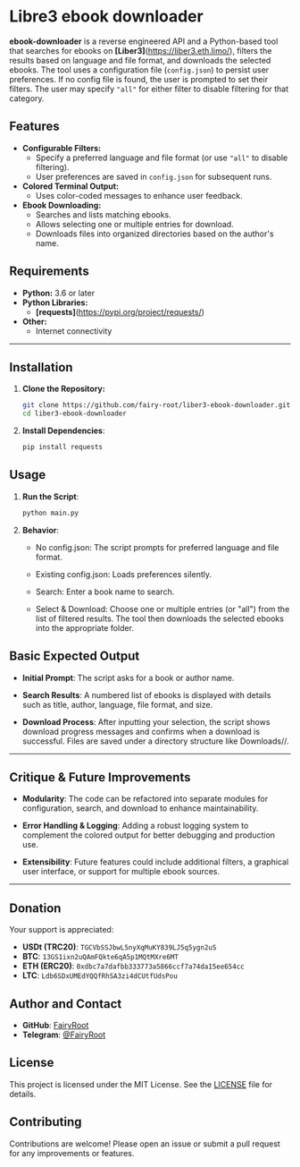 # Libre3 ebook downloader

**ebook-downloader** is a reverse engineered API and a Python-based tool that searches for ebooks on **[Liber3]**(https://liber3.eth.limo/), filters the results based on language and file format, and downloads the selected ebooks. The tool uses a configuration file (`config.json`) to persist user preferences. If no config file is found, the user is prompted to set their filters. The user may specify `"all"` for either filter to disable filtering for that category.

## Features

- **Configurable Filters:** 
    - Specify a preferred language and file format (or use `"all"` to disable filtering).
    - User preferences are saved in `config.json` for subsequent runs.
- **Colored Terminal Output:** 
    - Uses color-coded messages to enhance user feedback.
- **Ebook Downloading:** 
    - Searches and lists matching ebooks.
    - Allows selecting one or multiple entries for download.
    - Downloads files into organized directories based on the author's name.

## Requirements

- **Python:** 3.6 or later  
- **Python Libraries:** 
    - **[requests]**(https://pypi.org/project/requests/)  
- **Other:** 
    - Internet connectivity

---

## Installation

1. **Clone the Repository:**
    ```bash
    git clone https://github.com/fairy-root/liber3-ebook-downloader.git
    cd liber3-ebook-downloader
    ```
2. **Install Dependencies**:
    ```bash
    pip install requests
    ```

## Usage

1. **Run the Script**:
    ```bash
    python main.py
    ```

2. **Behavior**:

    - No config.json: The script prompts for preferred language and file format.

    - Existing config.json: Loads preferences silently.

    - Search: Enter a book name to search.

    - Select & Download: Choose one or multiple entries (or "all") from the list of filtered results. The tool then downloads the selected ebooks into the appropriate folder.

## Basic Expected Output

- **Initial Prompt**:
    The script asks for a book or author name.

- **Search Results**:
    A numbered list of ebooks is displayed with details such as title, author, language, file format, and size.

- **Download Process**:
    After inputting your selection, the script shows download progress messages and confirms when a download is successful. Files are saved under a directory structure like Downloads/<Author>/.

---

## Critique & Future Improvements

- **Modularity**:
    The code can be refactored into separate modules for configuration, search, and download to enhance maintainability.

- **Error Handling & Logging**:
    Adding a robust logging system to complement the colored output for better debugging and production use.

- **Extensibility**:
    Future features could include additional filters, a graphical user interface, or support for multiple ebook sources.

---

## Donation

Your support is appreciated:

- **USDt (TRC20)**: `TGCVbSSJbwL5nyXqMuKY839LJ5q5ygn2uS`
- **BTC**: `13GS1ixn2uQAmFQkte6qA5p1MQtMXre6MT`
- **ETH (ERC20)**: `0xdbc7a7dafbb333773a5866ccf7a74da15ee654cc`
- **LTC**: `Ldb6SDxUMEdYQQfRhSA3zi4dCUtfUdsPou`

## Author and Contact

- **GitHub**: [FairyRoot](https://github.com/fairy-root)
- **Telegram**: [@FairyRoot](https://t.me/FairyRoot)

## License

This project is licensed under the MIT License. See the [LICENSE](LICENSE) file for details.

## Contributing

Contributions are welcome! Please open an issue or submit a pull request for any improvements or features.
